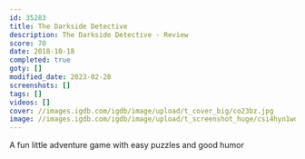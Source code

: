 ```yaml
---
id: 35283
title: The Darkside Detective
description: The Darkside Detective - Review
score: 70
date: 2018-10-18
completed: true
goty: []
modified_date: 2023-02-28
screenshots: []
tags: []
videos: []
cover: //images.igdb.com/igdb/image/upload/t_cover_big/co23bz.jpg
image: //images.igdb.com/igdb/image/upload/t_screenshot_huge/csi4hyn1wdf8qzhy9zem.jpg
---
```

A fun little adventure game with easy puzzles and good humor